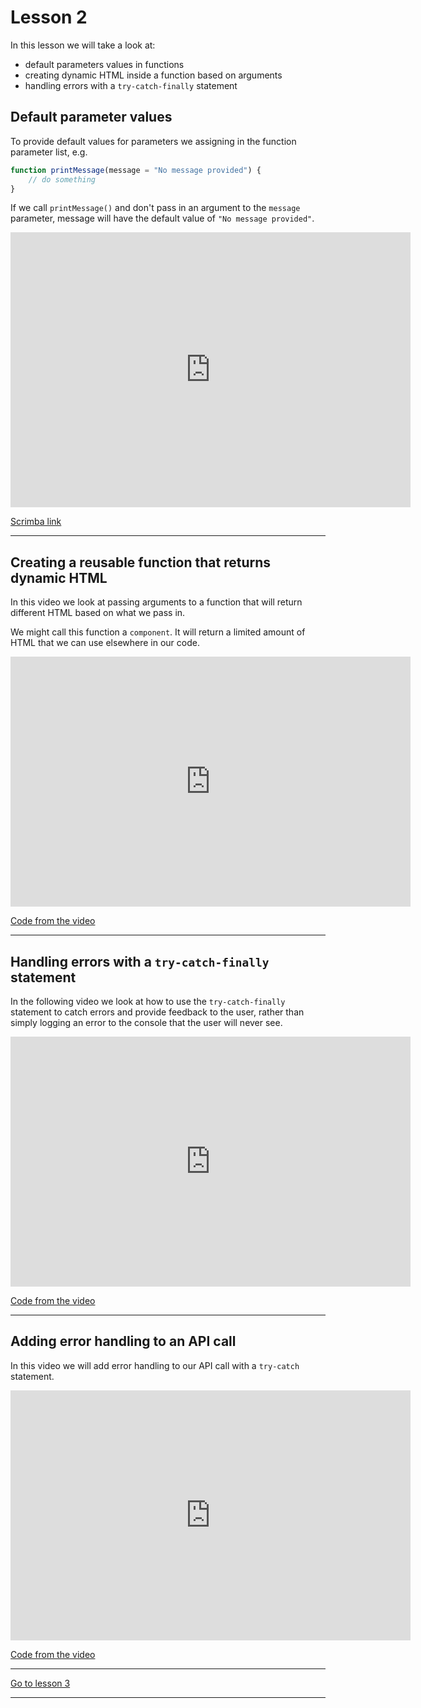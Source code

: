 # Lesson 2

In this lesson we will take a look at:

-   default parameters values in functions
-   creating dynamic HTML inside a function based on arguments
-   handling errors with a `try-catch-finally` statement

## Default parameter values

To provide default values for parameters we assigning in the function parameter list, e.g.

```js
function printMessage(message = "No message provided") {
    // do something
}
```

If we call `printMessage()` and don't pass in an argument to the `message` parameter, message will have the default value of `"No message provided"`.

<iframe src="https://scrimba.com/c/cB3qn6u7" width="640" height="440" frameborder="0" allow="autoplay; fullscreen" allowfullscreen></iframe>

<a href="https://scrimba.com/c/cB3qn6u7" target="_blank">Scrimba link</a>

---

## Creating a reusable function that returns dynamic HTML

In this video we look at passing arguments to a function that will return different HTML based on what we pass in.

We might call this function a `component`. It will return a limited amount of HTML that we can use elsewhere in our code.

<iframe src="https://player.vimeo.com/video/450469640" width="640" height="400" frameborder="0" allow="autoplay; fullscreen" allowfullscreen></iframe>

<a href="https://github.com/NoroffFEU/reusable-html-function" target="_blank">Code from the video</a>

---

## Handling errors with a `try-catch-finally` statement

In the following video we look at how to use the `try-catch-finally` statement to catch errors and provide feedback to the user, rather than simply logging an error to the console that the user will never see.

<iframe src="https://player.vimeo.com/video/450419821" width="640" height="400" frameborder="0" allow="autoplay; fullscreen" allowfullscreen></iframe>

<a href="https://github.com/NoroffFEU/try-catch-finally" target="_blank">Code from the video</a>

---

## Adding error handling to an API call

In this video we will add error handling to our API call with a `try-catch` statement.

<iframe src="https://player.vimeo.com/video/450417105" width="640" height="400" frameborder="0" allow="autoplay; fullscreen" allowfullscreen></iframe>

<a href="https://github.com/NoroffFEU/get-requests-handling-errors" target="_blank">Code from the video</a>

---

[Go to lesson 3](3)

---
